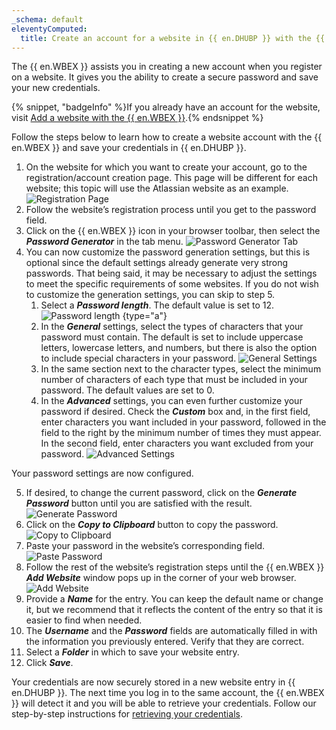```yaml
---
_schema: default
eleventyComputed:
  title: Create an account for a website in {{ en.DHUBP }} with the {{ en.WBEX }}
---
```

The {{ en.WBEX }} assists you in creating a new account when you register on a website. It gives you the ability to create a secure password and save your new credentials.

{% snippet, "badgeInfo" %}If you already have an account for the website, visit [Add a website with the {{ en.WBEX }}](/workspace/workspace-browser-extension/hub-personal/using-workspace-browser-extension/add-website-hub-personal-workspace-browser-extension/).{% endsnippet %}

Follow the steps below to learn how to create a website account with the {{ en.WBEX }} and save your credentials in {{ en.DHUBP }}.

1. On the website for which you want to create your account, go to the registration/account creation page. This page will be different for each website; this topic will use the Atlassian website as an example. ![Registration Page](https://cdnweb.devolutions.net/docs/docs_en_hub_Hub2060.png)
2. Follow the website’s registration process until you get to the password field.
3. Click on the {{ en.WBEX }} icon in your browser toolbar, then select the ***Password Generator*** in the tab menu. ![Password Generator Tab](https://cdnweb.devolutions.net/docs/docs_en_hub_Hub2061.png)
4. You can now customize the password generation settings, but this is optional since the default settings already generate very strong passwords. That being said, it may be necessary to adjust the settings to meet the specific requirements of some websites. If you do not wish to customize the generation settings, you can skip to step 5.
   1. Select a ***Password length***. The default value is set to 12. ![Password length](https://cdnweb.devolutions.net/docs/docs_en_hub_Hub2062.png) \{type="a"\}
   2. In the ***General*** settings, select the types of characters that your password must contain. The default is set to include uppercase letters, lowercase letters, and numbers, but there is also the option to include special characters in your password. ![General Settings](https://cdnweb.devolutions.net/docs/docs_en_hub_Hub2063.png)
   3. In the same section next to the character types, select the minimum number of characters of each type that must be included in your password. The default values are set to 0.
   4. In the ***Advanced*** settings, you can even further customize your password if desired. Check the ***Custom*** box and, in the first field, enter characters you want included in your password, followed in the field to the right by the minimum number of times they must appear. In the second field, enter characters you want excluded from your password. ![Advanced Settings](https://cdnweb.devolutions.net/docs/docs_en_hub_Hub2064.png)

Your password settings are now configured.

5. If desired, to change the current password, click on the ***Generate Password*** button until you are satisfied with the result. ![Generate Password](https://cdnweb.devolutions.net/docs/docs_en_hub_Hub2065.png)
6. Click on the ***Copy to Clipboard*** button to copy the password. ![Copy to Clipboard](https://cdnweb.devolutions.net/docs/docs_en_hub_Hub2066.png)
7. Paste your password in the website’s corresponding field. ![Paste Password](https://cdnweb.devolutions.net/docs/docs_en_hub_Hub2053.png)
8. Follow the rest of the website’s registration steps until the {{ en.WBEX }} ***Add Website*** window pops up in the corner of your web browser. ![Add Website](https://cdnweb.devolutions.net/docs/docs_en_hub_Hub2183.png)
9. Provide a ***Name*** for the entry. You can keep the default name or change it, but we recommend that it reflects the content of the entry so that it is easier to find when needed.
10. The ***Username*** and the ***Password*** fields are automatically filled in with the information you previously entered. Verify that they are correct.
11. Select a ***Folder*** in which to save your website entry.
12. Click ***Save***.

Your credentials are now securely stored in a new website entry in {{ en.DHUBP }}. The next time you log in to the same account, the {{ en.WBEX }} will detect it and you will be able to retrieve your credentials. Follow our step-by-step instructions for [retrieving your credentials](/workspace/workspace-browser-extension/hub-personal/using-workspace-browser-extension/retrieve-credentials-hub-personal/).
